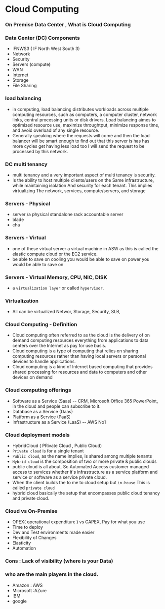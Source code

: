 #  Cloud Computing
### On Premise Data Center , What is Cloud Computing
### Data Center (DC) Components 
- IFNWS3 ( IF North West South 3)
- Network
- Security
- Servers (compute)
- WAN
- Internet
- Storage
- File Sharing
### load balancing
- in computing, load balancing distributes workloads across multiple computing resources, such as computers, a computer cluster, network links, central processing units or disk drivers. Load balancing aimes to optimized resource use, maximize throughtput, minimize response time, and avoid overload of any single resource.
- Generally speaking where the requests will come and then the load balancer will be smart enough to find out that this server is has has more cycles get having less load too I will send the request to be processed by this network.
### DC multi tenancy
- multi tenancy and a very important aspect of multi tenancy is security.
- Is the ability to host multiple clients/users on the Same infrastructure, while maintaining isolation And security for each tenant. This implies virtualizing The network, services, compute/servers, and storage
### Servers - Physical 
- server /a physical standalone rack accountable server  
- blade
- cha
### Servers - Virtual
- one of these virtual server a virtual machine in ASW as this is called the elastic compute cloud or the EC2 service.
- be able to save on cooling you would be able to save on power you would be able to save on
### Servers - Virtual Memory, CPU, NIC, DISK
- a ```virtualization layer``` or called ```hypervisor```.
### Virtualization
- All can be virtualized Networ, Storage, Security, SLB, 
### Cloud Computing - Definition
- Cloud computing often referred to as the cloud is the delivery of on demand computing resources everything from applications to data centers over the Internet as pay for use basis.
- Cloud computing is a type of computing that relies on sharing computing resources rather than having local servers or personal devices to handle applications.
- Cloud computing is a kind of Internet based computing that provides shared processing for resources and data to computers and other devices on demand
### Cloud computing offerings
- Software as a Service (Saas) -- CRM, Microsoft Office 365 PowerPoint, in the cloud and people can subscribe to it.
- Database as a Service (Daas)
- Platform as a Service (PaaS)
- Infrastructure as a Service (LaaS)  -- AWS No1
### Cloud deployment models
- HybridCloud ( PRivate Cloud , Public Cloud)
- ```Private cloud``` is for a single tenant
- ```Public cloud```, as the name implies, is shared among multiple tenants
- ```Hybrid cloud``` is the composition of two or more private & public clouds
- public cloud is all about. So Automated Access customer managed access to services whether it's infrastructure as a service platform and service or software as a service private cloud.
- When the client builds the to me to cloud setup but ```in-house``` This is called ```private cloud``` 
- hybrid cloud  basically the setup that encompasses public cloud tenancy and private cloud.
### Cloud vs On-Premise
- OPEX( operational expenditure ) vs CAPEX, Pay for what you use
- Time to deploy
- Dev and Test environments made easier
- Flexibility of Changes
- Elasticity
- Automation
### Cons : Lack of visibility (where is your Data)
### who are the main players in the cloud.
- Amazon : AWS
- Microsoft :AZure
- IBM
- google
